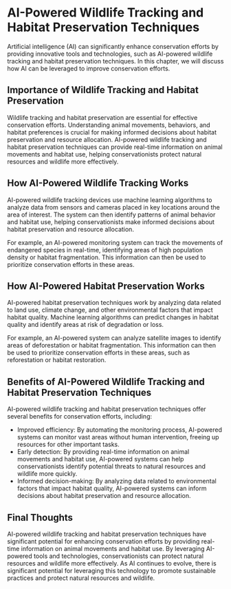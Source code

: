 AI-Powered Wildlife Tracking and Habitat Preservation Techniques
====================================================================================================================

Artificial intelligence (AI) can significantly enhance conservation efforts by providing innovative tools and technologies, such as AI-powered wildlife tracking and habitat preservation techniques. In this chapter, we will discuss how AI can be leveraged to improve conservation efforts.

Importance of Wildlife Tracking and Habitat Preservation
--------------------------------------------------------

Wildlife tracking and habitat preservation are essential for effective conservation efforts. Understanding animal movements, behaviors, and habitat preferences is crucial for making informed decisions about habitat preservation and resource allocation. AI-powered wildlife tracking and habitat preservation techniques can provide real-time information on animal movements and habitat use, helping conservationists protect natural resources and wildlife more effectively.

How AI-Powered Wildlife Tracking Works
--------------------------------------

AI-powered wildlife tracking devices use machine learning algorithms to analyze data from sensors and cameras placed in key locations around the area of interest. The system can then identify patterns of animal behavior and habitat use, helping conservationists make informed decisions about habitat preservation and resource allocation.

For example, an AI-powered monitoring system can track the movements of endangered species in real-time, identifying areas of high population density or habitat fragmentation. This information can then be used to prioritize conservation efforts in these areas.

How AI-Powered Habitat Preservation Works
-----------------------------------------

AI-powered habitat preservation techniques work by analyzing data related to land use, climate change, and other environmental factors that impact habitat quality. Machine learning algorithms can predict changes in habitat quality and identify areas at risk of degradation or loss.

For example, an AI-powered system can analyze satellite images to identify areas of deforestation or habitat fragmentation. This information can then be used to prioritize conservation efforts in these areas, such as reforestation or habitat restoration.

Benefits of AI-Powered Wildlife Tracking and Habitat Preservation Techniques
----------------------------------------------------------------------------

AI-powered wildlife tracking and habitat preservation techniques offer several benefits for conservation efforts, including:

* Improved efficiency: By automating the monitoring process, AI-powered systems can monitor vast areas without human intervention, freeing up resources for other important tasks.
* Early detection: By providing real-time information on animal movements and habitat use, AI-powered systems can help conservationists identify potential threats to natural resources and wildlife more quickly.
* Informed decision-making: By analyzing data related to environmental factors that impact habitat quality, AI-powered systems can inform decisions about habitat preservation and resource allocation.

Final Thoughts
--------------

AI-powered wildlife tracking and habitat preservation techniques have significant potential for enhancing conservation efforts by providing real-time information on animal movements and habitat use. By leveraging AI-powered tools and technologies, conservationists can protect natural resources and wildlife more effectively. As AI continues to evolve, there is significant potential for leveraging this technology to promote sustainable practices and protect natural resources and wildlife.
